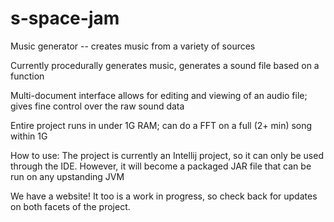 # s-space-jam
Music generator -- creates music from a variety of sources

Currently procedurally generates music, generates a sound file based on a function

Multi-document interface allows for editing and viewing of an audio file; gives fine control over the raw sound data

Entire project runs in under 1G RAM; can do a FFT on a full (2+ min) song within 1G

How to use:
The project is currently an Intellij project, so it can only be used through the IDE. However, it will become a packaged JAR file that can be run on any upstanding JVM

We have a website! It too is a work in progress, so check back for updates on both facets of the project.
